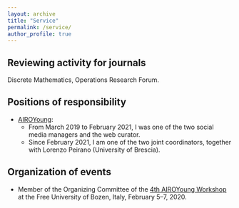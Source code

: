 ```yaml
---
layout: archive
title: "Service"
permalink: /service/
author_profile: true
---
```


## Reviewing activity for journals
Discrete Mathematics, Operations Research Forum.

## Positions of responsibility
- [AIROYoung](https://www.airoyoung.org):
  - From March 2019 to February 2021, I was one of the two social media managers and the web curator.
  - Since February 2021, I am one of the two joint coordinators, together with Lorenzo Peirano (University of Brescia).

## Organization of events
- Member of the Organizing Committee of the [4th AIROYoung Workshop](https://www.unibz.it/en/events/132924-4th-airoyoung-workshop-optimization-at-the-crossroads-of-italy-and-north-europe) at the Free University of Bozen, Italy, February 5–7, 2020.

